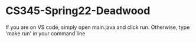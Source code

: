 # CS345-Spring22-Deadwood

If you are on VS code, simply open main.java and click run.
Otherwise, type 'make run' in your command line
